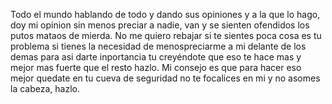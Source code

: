 Todo el mundo hablando de todo y dando sus opiniones y a la que lo hago, doy mi opinion sin menos preciar a nadie, van y se sienten ofendidos los putos mataos de mierda. No me quiero rebajar si te sientes poca cosa es tu problema si tienes la necesidad de menospreciarme a mi delante de los demas para asi darte inportancia tu creyéndote que eso te hace mas y mejor mas fuerte que el resto hazlo. Mi consejo es que para  hacer eso mejor quedate en tu cueva de seguridad no te focalices en mi y no asomes la cabeza, hazlo. 
